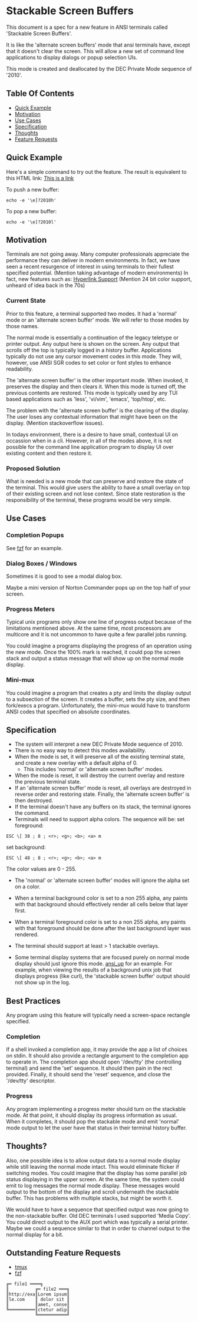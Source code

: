 # Stackable Screen Buffers

This document is a spec for a new feature in ANSI terminals called 'Stackable Screen Buffers'.

It is like the 'alternate screen buffers' mode that ansi terminals have, except that it doesn't clear the screen. This will allow a new set of command line applications to display dialogs or popup selection UIs.

This mode is created and deallocated by the DEC Private Mode sequence of '2010'.

Table Of Contents
-----------------

* [Quick Example](#section_Quick_Example)
* [Motivation](#section_Motivation)
* [Use Cases](#section_Use_Cases)
* [Specification](#section_Specification)
* [Thoughts](#section_Thoughts)
* [Feature Requests](#section_Feature_Requests)


<a name='section_Quick_Example'></a>
## Quick Example

Here's a simple command to try out the feature. The result is equivalent to this HTML link: [This is a link](http://example.com)

To push a new buffer:
```
echo -e '\e]?2010h'
```
To pop a new buffer:
```
echo -e '\e]?2010l'
```

<a name='section_Motivation'></a>
## Motivation

Terminals are not going away. Many computer professionals appreciate the performance they can deliver in modern environments. In fact, we have seen a recent resurgence of interest in using terminals to their fullest specified potential. (Mention taking advantage of modern environments) In fact, new features such as: [Hyperlink Support](https://gist.github.com/egmontkob/eb114294efbcd5adb1944c9f3cb5feda)
(Mention 24 bit color support, unheard of idea back in the 70s)

### Current State

Prior to this feature, a terminal supported two modes. It had a 'normal' mode or an 'alternate screen buffer' mode. We will refer to those modes by those names.

The normal mode is essentially a continuation of the legacy teletype or printer output. Any output here is shown on the screen. Any output that scrolls off the top is typically logged in a history buffer. Applications typically do not use any cursor movement codes in this mode. They will, however, use ANSI SGR codes to set color or font styles to enhance readability.

The 'alternate screen buffer' is the other important mode. When invoked, it preserves the display and then clears it. When this mode is turned off, the previous contents are restored. This mode is typically used by any TUI based applications such as 'less', 'vi/vim', 'emacs', 'top/htop', etc.

The problem with the 'alternate screen buffer' is the clearing of the display. The user loses any contextual information that might have been on the display. (Mention stackoverflow issues).

In todays environment, there is a desire to have small, contextual UI on occassion when in a cli.  However, in all of the modes above, it is not possible for the command line application program to display UI over existing content and then restore it.

### Proposed Solution

What is needed is a new mode that can preserve and restore the state of the terminal. This would give users the ability to have a small overlay on top of their existing screen and not lose context. Since state restoration is the responsibility of the terminal, these programs would be very simple.


<a name='section_Use_Cases'></a>
## Use Cases

### Completion Popups

See [fzf](https://github.com/junegunn/fzf) for an example.

### Dialog Boxes / Windows

Sometimes it is good to see a modal dialog box.

Maybe a mini version of Norton Commander pops up on the top half of your screen.

### Progress Meters

Typical unix programs only show one line of progress output because of the 
limitations mentioned above. At the same time, most processors are multicore
and it is not uncommon to have quite a few parallel jobs running.

You could imagine a programs displaying the progress of an operation using the new mode. Once the 100% mark is reached, it could pop the screen stack and output a status message that will show up on the normal mode display.

### Mini-mux

You could imagine a program that creates a pty and limits the  display output to a subsection of the screen. It creates a buffer, sets the pty size, and then fork/execs a program. Unfortunately, the mini-mux would have to transform ANSI codes that specified on absolute coordinates.

<a name='section_Specification'></a>
## Specification

- The system will interpret a new DEC Private Mode sequence of 2010.
- There is no easy way to detect this modes availability.
- When the mode is set, it will preserve all of the existing terminal state, and create a new overlay with a default alpha of 0.
  - This includes 'normal' or 'alternate screen buffer' modes.
- When the mode is reset, it will destroy the current overlay and restore the previous terminal state.
- If an 'alternate screen buffer' mode is reset, all overlays are destroyed in reverse order and restoring state. Finally, the 'alternate screen buffer' is then destroyed.
- If the terminal doesn't have any buffers on its stack, the terminal ignores the command.
- Terminals will need to support alpha colors. The sequence will be:
set foreground:
```
ESC \[ 38 ; 8 ; <r>; <g>; <b>; <a> m
```
set background:
```
ESC \[ 48 ; 8 ; <r>; <g>; <b>; <a> m
```
The color values are 0 - 255.
- The 'normal' or 'alternate screen buffer' modes will ignore the alpha set on a color.
- When a terminal background color is set to a non 255 alpha, any paints with that background should effectively render all cells below that layer first.
- When a terminal foreground color is set to a non 255 alpha, any paints with that foreground should be done after the last background layer was rendered.
- The terminal should support at least > 1 stackable overlays.

- Some terminal display systems that are focused purely on normal mode display
  should just ignore this mode.
[ansi_up](https://github.com/drudru/ansi_up) for an example.
For example, when viewing the results of a background unix job that displays 
progress (like curl), the 'stackable screen buffer' output should not show up 
in the log.

## Best Practices
<a name='section_Best_Practices'></a>

Any program using this feature will typically need a screen-space rectangle specified.

### Completion

If a shell invoked a completion app, it may provide the app a list of choices on stdin. It should also provide a rectangle argument to the completion app to operate in. The completion app should open '/dev/tty' (the controlling terminal) and send the 'set' sequence. It should then pain in the rect provided. Finally, it should send the 'reset' sequence, and close the '/dev/tty' descriptor.

### Progress

Any program implementing a progress meter should turn on the stackable mode.
At that point, it should display its progress information as usual.
When it completes, it should pop the stackable mode and emit 'normal' mode output to let the user have that status in their terminal history buffer. 


<a name='section_Thoughts'></a>
## Thoughts?

Also, one possible idea is to allow output data to a normal mode display while still leaving the normal mode intact. This would eliminate flicker if switching modes. You could imagine that the display has some parallel job status displaying in the upper screen. At the same time, the system could emit to log messages the normal mode display. These messages would output to the bottom of the display and scroll underneath the stackable buffer. This has problems with multiple stacks, but might be worth it.

We would have to have a sequence that specified output was now going to the 
non-stackable buffer. Old DEC terminals I used supported 'Media Copy'. You could direct output to the AUX port which was typically a serial printer. Maybe we could a sequence similar to that in order to channel output to the normal display for a bit.

## Outstanding Feature Requests

- [tmux](https://github.com/tmux/tmux/issues/xxx)
- [fzf](https://github.com/junegunn/fzf)

```
╔═ file1 ════╗
║          ╔═ file2 ═══╗
║http://exa║Lorem ipsum║
║le.com    ║ dolor sit ║
║          ║amet, conse║
╚══════════║ctetur adip║
           ╚═══════════╝
```
